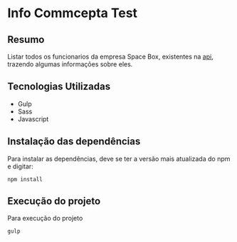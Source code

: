 # Info Commcepta Test

## **Resumo**

Listar todos os funcionarios da empresa Space Box, existentes na [api](dados.json), trazendo algumas informações sobre eles.

## **Tecnologias Utilizadas**

- Gulp
- Sass
- Javascript

## **Instalação das dependências**

Para instalar as dependências, deve se ter a versão mais atualizada do npm e digitar:

```
npm install
```

## **Execução do projeto**

Para execução do projeto

```
gulp
```
